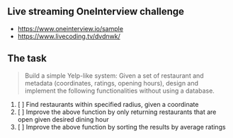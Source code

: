 Live streaming OneInterview challenge
---

* https://www.oneinterview.io/sample
* https://www.livecoding.tv/dvdnwk/


The task
---

> Build a simple Yelp-like system: Given a set of restaurant and metadata (coordinates, ratings, opening hours), design and implement the following functionalities without using a database.


1. [ ] Find restaurants within specified radius, given a coordinate
2. [ ] Improve the above function by only returning restaurants that are open given desired dining hour
3. [ ] Improve the above function by sorting the results by average ratings

